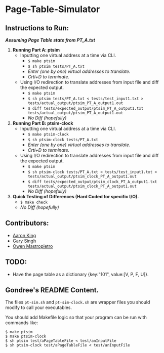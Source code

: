 # Page-Table-Simulator

## Instructions to Run:
***Assuming Page Table state from PT_A.txt***
1. **Running Part A: ptsim**
    - Inputting one virtual address at a time via CLI.
        - `$ make ptsim`
        - `$ sh ptsim tests/PT_A.txt`
        - *Enter (one by one) virtual addresses to translate.*
        - *Crtl+D to terminate.*
    - Using I/O redirection to translate addresses from input file and diff the expected output.
        - `$ make ptsim`
        - `$ sh ptsim tests/PT_A.txt < tests/test_input1.txt > tests/actual_output/ptsim_PT_A_output1.out`
        - `$ diff tests/expected_output/ptsim_PT_A_output1.txt tests/actual_output/ptsim_PT_A_output1.out`
        - *No Diff (hopefully)*
2. **Running Part B: ptsim-clock**
    - Inputting one virtual address at a time via CLI.
        - `$ make ptsim-clock`
        - `$ sh ptsim-clock tests/PT_A.txt`
        - *Enter (one by one) virtual addresses to translate.*
        - *Crtl+D to terminate.*
    - Using I/O redirection to translate addresses from input file and diff the expected output.
        - `$ make ptsim`
        - `$ sh ptsim-clock tests/PT_A.txt < tests/test_input1.txt > tests/actual_output/ptsim_clock_PT_A_output1.out`
        - `$ diff tests/expected_output/ptsim_clock_PT_A_output1.txt tests/actual_output/ptsim_clock_PT_A_output1.out`
        - *No Diff (hopefully)*
3. **Quick Testing of Differences (Hard Coded for specific I/O).**
    - `$ make check`
    - *No Diff (hopefully)*

## Contributors:
- [Aaron King](https://github.com/aaronlking)
- [Gary Singh](https://github.com/Gary-Git)
- [Owen Mastropietro](https://github.com/OwenMastropietro)

## TODO:
- Have the page table as a dictionary {key:"101", value:[V, P, F, U]}.

## Gondree's README Content.
The files `pt-sim.sh` and `pt-sim-clock.sh` are wrapper files you should modify to call your executables.

You should add Makefile logic so that your program can be run with commands like:

    $ make ptsim
    $ make ptsim-clock
    $ sh ptsim test/aPageTableFile < test/anInputFile
    $ sh ptsim-clock test/aPageTableFile < test/anInputFile
